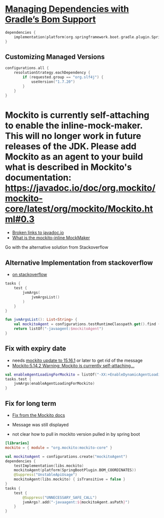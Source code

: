 # [Managing Dependencies with Gradle’s Bom Support](https://docs.spring.io/spring-boot/gradle-plugin/managing-dependencies.html#managing-dependencies.gradle-bom-support)

```kotlin
dependencies {
	implementation(platform(org.springframework.boot.gradle.plugin.SpringBootPlugin.BOM_COORDINATES))
}
```

## Customizing Managed Versions

```kotlin
configurations.all {
    resolutionStrategy.eachDependency {
        if (requested.group == "org.slf4j") {
            useVersion("1.7.20")
        }
    }
}
```

# Mockito is currently self-attaching to enable the inline-mock-maker. This will no longer work in future releases of the JDK. Please add Mockito as an agent to your build what is described in Mockito's documentation: https://javadoc.io/doc/org.mockito/mockito-core/latest/org/mockito/Mockito.html#0.3

- [Broken links to javadoc.io](https://github.com/mockito/mockito/issues/3615)
- [What is the mockito-inline MockMaker](https://www.baeldung.com/mockito-core-vs-mockito-inline)

Go with the alternative solution from Stackoverflow

## Alternative Implementation from stackoverflow

- [on stackoverflow](https://stackoverflow.com/questions/79278490/mockito-is-currently-self-attaching-to-enable-the-inline-mock-maker-this-will-n)

```kotlin
tasks {
    test {
        jvmArgs(
            jvmArgsList()
        )
    }
}

fun jvmArgsList(): List<String> {
    val mockitoAgent = configurations.testRuntimeClasspath.get().find { it.name.contains("mockito-core") }
    return listOf("-javaagent:$mockitoAgent")
}
```

## Fix with expiry date

- needs [mockito update to 15.16.1](https://github.com/mockito/mockito/pull/3551) or later to get rid of the message
- [Mockito:5.14.2 Warning: Mockito is currently self-attaching...](https://github.com/mockito/mockito/issues/3512)

```kotlin
val enableAgentLoadingForMockito = listOf("-XX:+EnableDynamicAgentLoading")
tasks.test {
    jvmArgs(enableAgentLoadingForMockito)
}
```

## Fix for long term

- [Fix from the Mockito docs](https://javadoc.io/doc/org.mockito/mockito-core/latest/org.mockito/org/mockito/Mockito.html#mockito-instrumentation)

- Message was still displayed
- not clear how to pull in mockito version pulled in by spring boot

```toml
[libraries]
mockito = { module = "org.mockito:mockito-core" }
```

```kotlin
val mockitoAgent = configurations.create("mockitoAgent")
dependencies {
    testImplementation(libs.mockito)
    mockitoAgent(platform(SpringBootPlugin.BOM_COORDINATES))
    @Suppress("UnstableApiUsage")
    mockitoAgent(libs.mockito) { isTransitive = false }
}
tasks {
    test {
        @Suppress("UNNECESSARY_SAFE_CALL")
        jvmArgs?.add("-javaagent:${mockitoAgent.asPath}")
    }
}
```
